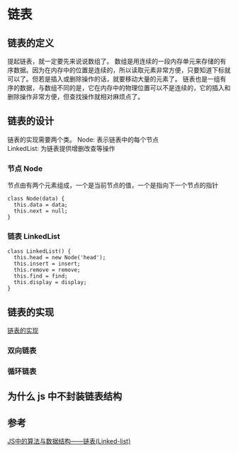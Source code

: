 <!--
 * @Author: your name
 * @Date: 2021-03-20 15:24:17
 * @LastEditTime: 2021-03-20 21:25:37
 * @LastEditors: Please set LastEditors
 * @Description: In User Settings Edit
 * @FilePath: /front-end-note/数据结构/链表.md
-->
# 链表
## 链表的定义
提起链表，就一定要先来说说数组了。
数组是用连续的一段内存单元来存储的有序数据。因为在内存中的位置是连续的，所以读取元素非常方便，只要知道下标就可以了。但若是插入或删除操作的话，就要移动大量的元素了。
链表也是一组有序的数据，与数组不同的是，它在内存中的物理位置可以不是连续的，它的插入和删除操作非常方便，但查找操作就相对麻烦点了。

## 链表的设计
链表的实现需要两个类。
Node: 表示链表中的每个节点  
LinkedList: 为链表提供增删改查等操作

### 节点 Node
节点由有两个元素组成，一个是当前节点的值，一个是指向下一个节点的指针
```
class Node(data) {
  this.data = data;
  this.next = null;
}
```

### 链表 LinkedList
```
class LinkedList() {
  this.head = new Node('head');
  this.insert = insert;
  this.remove = remove;
  this.find = find;
  this.display = display;
}
```

## 链表的实现
[链表的实现](./LinkedList.js)

### 双向链表

### 循环链表

## 为什么 js 中不封装链表结构

## 参考
[JS中的算法与数据结构——链表(Linked-list)](https://www.jianshu.com/p/f254ec665e57)